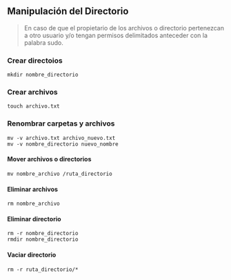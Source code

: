 ## Manipulación del Directorio
>En caso de que el propietario de los archivos o directorio pertenezcan a otro usuario y/o tengan permisos delimitados anteceder con la palabra sudo.
### Crear directoios

    mkdir nombre_directorio
### Crear archivos
    touch archivo.txt
### Renombrar carpetas y archivos
    mv -v archivo.txt archivo_nuevo.txt
    mv -v nombre_directorio nuevo_nombre
#### Mover archivos o directorios
    mv nombre_archivo /ruta_directorio
#### Eliminar archivos
    rm nombre_archivo
#### Eliminar directorio
    rm -r nombre_directorio
    rmdir nombre_directorio
#### Vaciar directorio
	rm -r ruta_directorio/*